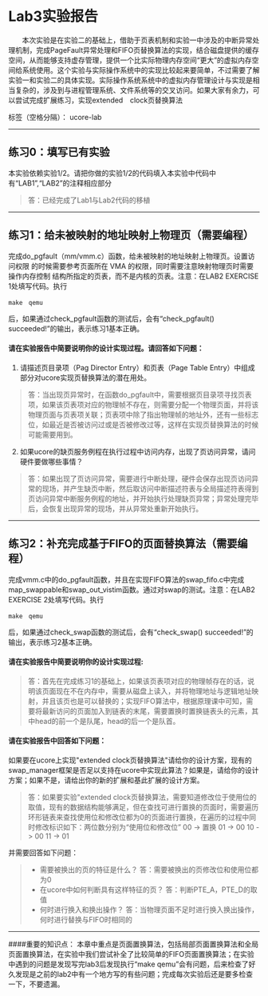 # Lab3实验报告
&#160; &#160; &#160; &#160;本次实验是在实验二的基础上，借助于页表机制和实验一中涉及的中断异常处理机制，完成PageFault异常处理和FIFO页替换算法的实现，结合磁盘提供的缓存空间，从而能够支持虚存管理，提供一个比实际物理内存空间“更大”的虚拟内存空间给系统使用。这个实验与实际操作系统中的实现比较起来要简单，不过需要了解实验一和实验二的具体实现。实际操作系统系统中的虚拟内存管理设计与实现是相当复杂的，涉及到与进程管理系统、文件系统等的交叉访问。如果大家有余力，可以尝试完成扩展练习，实现extended　clock页替换算法

标签（空格分隔）： ucore-lab

---

## 练习0：填写已有实验
本实验依赖实验1/2。请把你做的实验1/2的代码填入本实验中代码中有“LAB1”,“LAB2”的注释相应部分
> 答：已经完成了Lab1与Lab2代码的移植

---

## 练习1：给未被映射的地址映射上物理页（需要编程）

完成do_pgfault（mm/vmm.c）函数，给未被映射的地址映射上物理页。设置访问权限 的时候需要参考页面所在 VMA 的权限，同时需要注意映射物理页时需要操作内存控制 结构所指定的页表，而不是内核的页表。注意：在LAB2 EXERCISE 1处填写代码。执行
```
make　qemu
```
后，如果通过check_pgfault函数的测试后，会有“check_pgfault() succeeded!”的输出，表示练习1基本正确。

#### 请在实验报告中简要说明你的设计实现过程。请回答如下问题：

1. 请描述页目录项（Pag Director Entry）和页表（Page Table Entry）中组成部分对ucore实现页替换算法的潜在用处。
> 答：当出现页异常时，在函数do_pgfault中，需要根据页目录项寻找页表项，如果该页表项对应的物理帧不存在，则需要分配一个物理页面，并将该物理页面与页表项关联；页表项中除了指出物理帧的地址外，还有一些标志位，如最近是否被访问过或是否被修改过等，这样在实现页替换算法的时候可能需要用到。

2. 如果ucore的缺页服务例程在执行过程中访问内存，出现了页访问异常，请问硬件要做哪些事情？
> 答：如果出现了页访问异常，需要进行中断处理，硬件会保存出现页访问异常的现场，并产生缺页中断，然后取访问中断描述符表与全局描述符表得到页访问异常中断服务例程的地址，并开始执行处理缺页异常；异常处理完毕后，会恢复出现异常的现场，并从异常处重新开始执行。

---

## 练习2：补充完成基于FIFO的页面替换算法（需要编程）

完成vmm.c中的do_pgfault函数，并且在实现FIFO算法的swap_fifo.c中完成map_swappable和swap_out_vistim函数。通过对swap的测试。注意：在LAB2 EXERCISE 2处填写代码。执行
```
make　qemu
```
后，如果通过check_swap函数的测试后，会有“check_swap() succeeded!”的输出，表示练习2基本正确。

#### 请在实验报告中简要说明你的设计实现过程:
> 答：首先在完成练习1的基础上，如果该页表项对应的物理帧存在的话，说明该页面现在不在内存中，需要从磁盘上读入，并将物理地址与逻辑地址映射，并且该页也是可以替换的；实现FIFO算法中，根据原理课中可知，需要将最新访问的页面加入到链表的末尾，需要置换时置换链表头的元素，其中head的前一个是队尾，head的后一个是队首。

#### 请在实验报告中回答如下问题：
如果要在ucore上实现"extended clock页替换算法"请给你的设计方案，现有的swap_manager框架是否足以支持在ucore中实现此算法？如果是，请给你的设计方案；如果不是，请给出你的新的扩展和基此扩展的设计方案。
> 答：如果要实验"extended clock页替换算法，需要知道修改位于使用位的取值，现有的数据结构能够满足，但在查找可进行置换的页面时，需要遍历环形链表来查找使用位和修改位都为0的页面进行置换，在遍历的过程中同时修改标识如下：两位数分别为“使用位和修改位”
00 -> 置换
01 -> 00
10 -> 00 
11 -> 01

并需要回答如下问题：
> * 需要被换出的页的特征是什么？
> 答：需要被换出的页修改位和使用位都为0
> * 在ucore中如何判断具有这样特征的页？
> 答：判断PTE_A，PTE_D的取值
> * 何时进行换入和换出操作？
> 答：当物理页面不足时进行换入换出操作，何时进行替换与FIFO时相同的

---

####重要的知识点：
本章中重点是页面置换算法，包括局部页面置换算法和全局页面置换算法，在实验中我们尝试补全了比较简单的FIFO页面置换算法；在实验中遇到的问题是发现写完lab3后发现执行“make qemu”会有问题，后来检查了好久发现是之前的lab2中有一个地方写的有些问题；完成每次实验后还是要多检查一下，不要遗漏。
